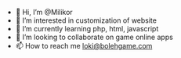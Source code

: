 - 👋 Hi, I’m @Milikor
- 👀 I’m interested in customization of website 
- 🌱 I’m currently learning php, html, javascript
- 💞️ I’m looking to collaborate on game online apps
- 📫 How to reach me loki@bolehgame.com

<!---
Milikor/Milikor is a ✨ special ✨ repository because its `README.md` (this file) appears on your GitHub profile.
You can click the Preview link to take a look at your changes.
--->
